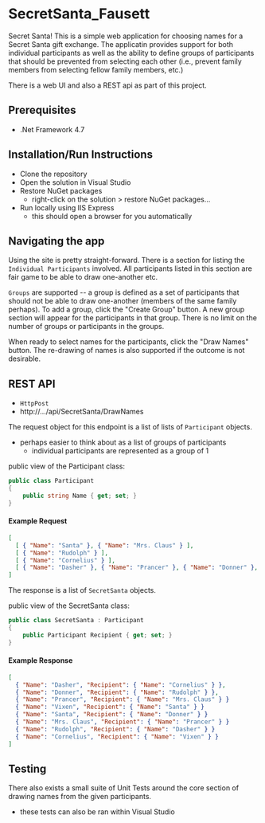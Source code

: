 # SecretSanta_Fausett
Secret Santa!
This is a simple web application for choosing names for a Secret Santa gift exchange.
The applicatin provides support for both individual participants as well as the ability to define groups of participants that should be prevented from selecting each other (i.e., prevent family members from selecting fellow family members, etc.)

There is a web UI and also a REST api as part of this project.

## Prerequisites
- .Net Framework 4.7

## Installation/Run Instructions
- Clone the repository
- Open the solution in Visual Studio
- Restore NuGet packages
  - right-click on the solution > restore NuGet packages...
- Run locally using IIS Express
  - this should open a browser for you automatically

## Navigating the app
Using the site is pretty straight-forward. There is a section for listing the `Individual Participants` involved. 
All participants listed in this section are fair game to be able to draw one-another etc. 

`Groups` are supported -- a group is defined as a set of participants that should not be able to draw one-another (members of the same family perhaps).
To add a group, click the "Create Group" button. A new group section will appear for the participants in that group.
There is no limit on the number of groups or participants in the groups.

When ready to select names for the participants, click the "Draw Names" button. The re-drawing of names is also supported if the outcome is not desirable. 

## REST API
- `HttpPost`
- http://.../api/SecretSanta/DrawNames

The request object for this endpoint is a list of lists of `Participant` objects.
- perhaps easier to think about as a list of groups of participants
  - individual participants are represented as a group of 1

public view of the Participant class:
```C#
public class Participant 
{
    public string Name { get; set; }
}
```

#### Example Request
```json
[
  [ { "Name": "Santa" }, { "Name": "Mrs. Claus" } ],
  [ { "Name": "Rudolph" } ],
  [ { "Name": "Cornelius" } ],
  [ { "Name": "Dasher" }, { "Name": "Prancer" }, { "Name": "Donner" }, { "Name": "Vixen" } ]
]
```
The response is a list of `SecretSanta` objects.

public view of the SecretSanta class:
```C#
public class SecretSanta : Participant 
{
    public Participant Recipient { get; set; }
}
```

#### Example Response
```json
[
  { "Name": "Dasher", "Recipient": { "Name": "Cornelius" } },
  { "Name": "Donner", "Recipient": { "Name": "Rudolph" } },
  { "Name": "Prancer", "Recipient": { "Name": "Mrs. Claus" } }
  { "Name": "Vixen", "Recipient": { "Name": "Santa" } }
  { "Name": "Santa", "Recipient": { "Name": "Donner" } }
  { "Name": "Mrs. Claus", "Recipient": { "Name": "Prancer" } }
  { "Name": "Rudolph", "Recipient": { "Name": "Dasher" } }
  { "Name": "Cornelius", "Recipient": { "Name": "Vixen" } }
]
```

## Testing
There also exists a small suite of Unit Tests around the core section of drawing names from the given participants.
- these tests can also be ran within Visual Studio
